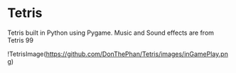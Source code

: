 # Tetris
 Tetris built in Python using Pygame.
 Music and Sound effects are from Tetris 99

!TetrisImage(https://github.com/DonThePhan/Tetris/images/inGamePlay.png)
